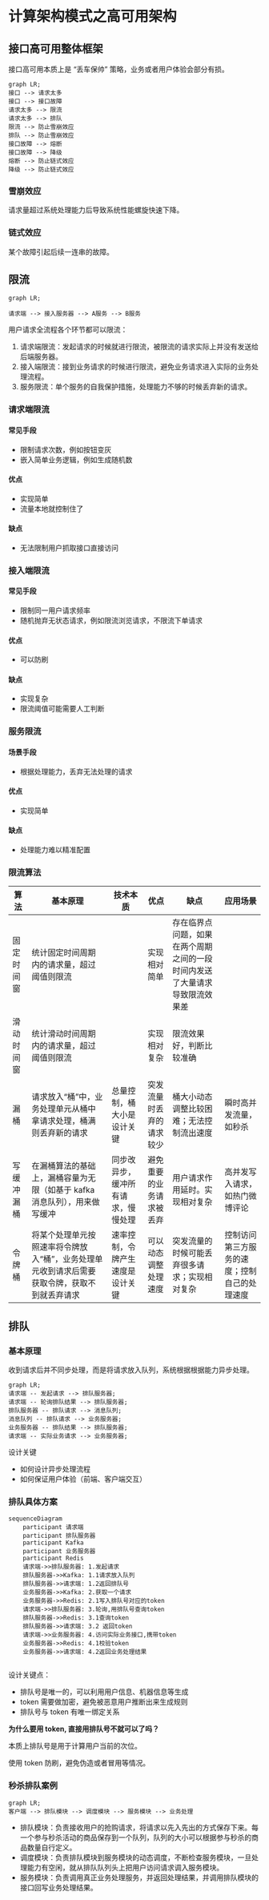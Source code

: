 # 计算架构模式之高可用架构



## 接口高可用整体框架

接口高可用本质上是 “丢车保帅” 策略，业务或者用户体验会部分有损。

```mermaid
graph LR;
接口 --> 请求太多
接口 --> 接口故障
请求太多 --> 限流
请求太多 --> 排队
限流 --> 防止雪崩效应
排队 --> 防止雪崩效应
接口故障 --> 熔断
接口故障 --> 降级
熔断 --> 防止链式效应
降级 --> 防止链式效应
```

### 雪崩效应

请求量超过系统处理能力后导致系统性能螺旋快速下降。

### 链式效应

某个故障引起后续一连串的故障。

## 限流

```mermaid
graph LR;

请求端 --> 接入服务器 --> A服务 --> B服务
```

用户请求全流程各个环节都可以限流：

1. 请求端限流：发起请求的时候就进行限流，被限流的请求实际上并没有发送给后端服务器。
2. 接入端限流：接到业务请求的时候进行限流，避免业务请求进入实际的业务处理流程。
3. 服务限流：单个服务的自我保护措施，处理能力不够的时候丢弃新的请求。

### 请求端限流

#### 常见手段

- 限制请求次数，例如按钮变灰
- 嵌入简单业务逻辑，例如生成随机数

#### 优点

- 实现简单
- 流量本地就控制住了

#### 缺点

- 无法限制用户抓取接口直接访问

### 接入端限流

#### 常见手段

- 限制同一用户请求频率
- 随机抛弃无状态请求，例如限流浏览请求，不限流下单请求

#### 优点

- 可以防刷

#### 缺点

- 实现复杂
- 限流阈值可能需要人工判断

### 服务限流

#### 场景手段

- 根据处理能力，丢弃无法处理的请求

#### 优点

- 实现简单

#### 缺点

- 处理能力难以精准配置

### 限流算法

| 算法       | 基本原理                                                     | 技术本质                           | 优点                     | 缺点                                                         | 应用场景                                     |
| ---------- | ------------------------------------------------------------ | ---------------------------------- | ------------------------ | ------------------------------------------------------------ | -------------------------------------------- |
| 固定时间窗 | 统计固定时间周期内的请求量，超过阈值则限流                   |                                    | 实现相对简单             | 存在临界点问题，如果在两个周期之间的一段时间内发送了大量请求导致限流效果差 |                                              |
| 滑动时间窗 | 统计滑动时间周期内的请求量，超过阈值则限流                   |                                    | 实现相对复杂             | 限流效果好，判断比较准确                                     |                                              |
| 漏桶       | 请求放入“桶”中，业务处理单元从桶中拿请求处理，桶满则丢弃新的请求 | 总量控制，桶大小是设计关键         | 突发流量时丢弃的请求较少 | 桶大小动态调整比较困难；无法控制流出速度                     | 瞬时高并发流量，如秒杀                       |
| 写缓冲漏桶 | 在漏桶算法的基础上，漏桶容量为无限（如基于 kafka 消息队列），用来做写缓冲 | 同步改异步，缓冲所有请求，慢慢处理 | 避免重要的业务请求被丢弃 | 用户请求作用延时。实现相对复杂                               | 高并发写入请求，如热门微博评论               |
| 令牌桶     | 将某个处理单元按照速率将令牌放入“桶”，业务处理单元收到请求后需要获取令牌，获取不到就丢弃请求 | 速率控制，令牌产生速度是设计关键   | 可以动态调整处理速度     | 突发流量的时候可能丢弃很多请求；实现相对复杂                 | 控制访问第三方服务的速度；控制自己的处理速度 |



## 排队

### 基本原理

收到请求后并不同步处理，而是将请求放入队列，系统根据根据能力异步处理。

```mermaid
graph LR;
请求端 -- 发起请求 --> 排队服务器;
请求端 -- 轮询排队结果 --> 排队服务器;
排队服务器 -- 排队请求 --> 消息队列;
消息队列 -- 排队请求 --> 业务服务器;
业务服务器 -- 排队结果 --> 排队服务器;
请求端 -- 实际业务请求 --> 业务服务器;
```

设计关键

- 如何设计异步处理流程
- 如何保证用户体验（前端、客户端交互）

### 排队具体方案

```mermaid
sequenceDiagram
    participant 请求端
    participant 排队服务器
    participant Kafka
    participant 业务服务器
    participant Redis
    请求端->>排队服务器: 1.发起请求
    排队服务器->>Kafka: 1.1请求放入队列
    排队服务器->>请求端: 1.2返回排队号
    业务服务器->>Kafka: 2.获取一个请求
    业务服务器->>Redis: 2.1写入排队号对应的token
    请求端->>排队服务器: 3.轮询,用排队号查询token
    排队服务器->>Redis: 3.1查询token
    排队服务器->>请求端: 3.2 返回token
    请求端->>业务服务器: 4.访问实际业务接口,携带token
    业务服务器->>Redis: 4.1校验token
    业务服务器->>请求端: 4.2返回业务处理结果
    
```

设计关键点：

- 排队号是唯一的，可以利用用户信息、机器信息等生成
- token 需要做加密，避免被恶意用户推断出来生成规则
- 排队号与 token 有唯一绑定关系

**为什么要用 token, 直接用排队号不就可以了吗？**

本质上排队号是用于计算用户当前的次位。

使用 token 防刷，避免伪造或者冒用等情况。

### 秒杀排队案例

```mermaid
graph LR;
客户端 --> 排队模块 --> 调度模块 --> 服务模块 --> 业务处理
```

- 排队模块：负责接收用户的抢购请求，将请求以先入先出的方式保存下来。每一个参与秒杀活动的商品保存到一个队列，队列的大小可以根据参与秒杀的商品数量自行定义。
- 调度模块：负责排队模块到服务模块的动态调度，不断检查服务模块，一旦处理能力有空闲，就从排队队列头上把用户访问请求调入服务模块。
- 服务模块：负责调用真正业务处理服务，并返回处理结果，并调用排队模块的接口回写业务处理结果。

